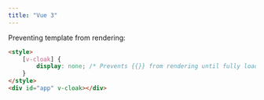 ```yaml
---
title: "Vue 3"
---
```


Preventing template from rendering:

```html
<style>
    [v-cloak] {
        display: none; /* Prevents {{}} from rendering until fully loaded */
    }
</style>
<div id="app" v-cloak></div>
```
